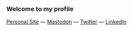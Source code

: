 ### Welcome to my profile
[Personal Site](https://www.kevinpayravi.com/) — [Mastodon](https://payravi.xyz/@kevin) — [Twitter](https://twitter.com/KevinPayravi) — [LinkedIn](https://www.linkedin.com/in/kevinpayravi/)
